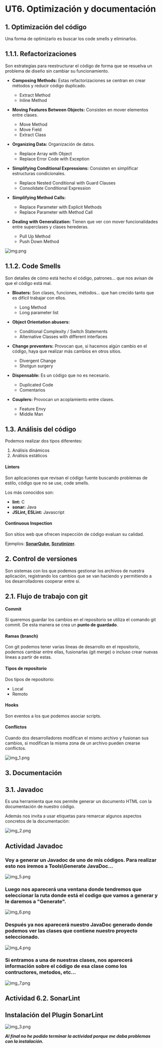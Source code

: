 # **UT6. Optimización y documentación**

## 1. Optimización del código

Una forma de optimizarlo es buscar los code smells y eliminarlos.

## 1.1.1. Refactorizaciones

Son estrategias para reestructurar el código de forma que se resuelva un problema de diseño sin cambiar su funcionamiento.

* **Composing Methods:** Estas refactorizaciones se centran en crear métodos y reducir código duplicado.

  * Extract Method
  * Inline Method
  

* **Moving Features Between Objects:** Consisten en mover elementos entre clases.

  * Move Method
  * Move Field
  * Extract Class
  

* **Organizing Data:** Organización de datos.

  * Replace Array with Object
  * Replace Error Code with Exception
  

* **Simplifying Conditional Expressions:** Consisten en simplificar estructuras condicionales.

  * Replace Nested Conditional with Guard Clauses
  * Consolidate Conditional Expression
  

* **Simplifying Method Calls:**

  * Replace Parameter with Explicit Methods
  * Replace Parameter with Method Call
  

* **Dealing with Generalization:** Tienen que ver con mover funcionalidades entre superclases y clases herederas.

  * Pull Up Method
  * Push Down Method

![img.png](img.png)

## 1.1.2. Code Smells

Son detalles de cómo está hecho el código, patrones... que nos avisan de que el código está mal.

* **Bloaters:** Son clases, funciones, métodos... que han crecido tanto que es difícil trabajar con ellos.

  * Long Method
  * Long parameter list
  

* **Object Orientation abusers:**

  * Conditional Complexity / Switch Statements
  * Alternative Classes with different interfaces
  

* **Change preventers:** Provocan que, si hacemos algún cambio en el código, haya que realizar más cambios en otros sitios.

  * Divergent Change
  * Shotgun surgery
  

* **Dispensable:** Es un código que no es necesario.

  * Duplicated Code
  * Comentarios
  

* **Couplers:** Provocan un acoplamiento entre clases.

  * Feature Envy
  * Middle Man

## 1.3. Análisis del código

Podemos realizar dos tipos diferentes:

1. Análisis dinámicos
2. Análisis estáticos

#### Linters

Son aplicaciones que revisan el código fuente buscando problemas de estilo, código que no se use, code smells.

Los más conocidos son:

* **lint:** C
* **sonar:** Java
* **JSLint, ESLint:** Javascript

#### Continuous Inspection

Son sitios web que ofrecen inspección de código evaluan su calidad.

Ejemplos: **[SonarQube](https://www.datadoghq.com/dg/monitor/sonarqube/?utm_source=google&utm_medium=paid-search&utm_campaign=dg-infra-emea-sonarqube&utm_keyword=sonar%20static%20code%20analysis&utm_matchtype=p&igaag=145636716709&igaat=&igacm=15832880531&igacr=648075170610&igakw=sonar%20static%20code%20analysis&igamt=p&igant=g&utm_campaignid=15832880531&utm_adgroupid=145636716709&gad_source=1&gad_campaignid=15832880531&gbraid=0AAAAADFY9Nn_uG7CTmr2jVfRmEyVeLARw&gclid=Cj0KCQjwucDBBhDxARIsANqFdr1Jg822bZNP6O4Jp_F2SZHRmdsf4SG0BaPmWbVo8zB7E56TNohPBj8aAn73EALw_wcB), [Scrutinizer](https://scrutinizer-ci.com/).**

## 2. Control de versiones

Son sistemas con los que podemos gestionar los archivos de nuestra aplicación,
registrando los cambios que se van haciendo y permitiendo a los desarrolladores cooperar entre sí.

## 2.1. Flujo de trabajo con git

#### Commit

Si queremos guardar los cambios en el repositorio se utiliza el comando git commit. De esta manera se crea un **punto de guardado**.

#### Ramas (branch)

Con git podemos tener varias líneas de desarrollo en el repositorio, podemos cambiar entre ellas, fusionarlas (git merge) o incluso crear nuevas líneas a partir de estas.

#### Tipos de repositorio

Dos tipos de repositorio:

* Local
* Remoto

#### Hooks

Son eventos a los que podemos asociar scripts.

#### Conflictos

Cuando dos desarrolladores modifican el mismo archivo y fusionan sus cambios, si modifican la misma zona de un archivo pueden crearse conflictos.

![img_1.png](img_1.png)

## 3. Documentación
## 3.1. Javadoc

Es una herramienta que nos permite generar un documento HTML con la documentación de nuestro código.

Además nos invita a usar etiquetas para remarcar algunos aspectos concretos de la documentación:

![img_2.png](img_2.png)


## Actividad Javadoc

### Voy a generar un Javadoc de uno de mis códigos. Para realizar esto nos iremos a Tools\Generate JavaDoc...

![img_5.png](img_5.png)


### Luego nos aparecerá una ventana donde tendremos que seleccionar la ruta donde está el codigo que vamos a generar y le daremos a "Generate".
![img_6.png](img_6.png)


### Después ya nos aparecerá nuestro JavaDoc generado donde podemos ver las clases que contiene nuestro proyecto seleccionado.
![img_4.png](img_4.png)


### Si entramos a una de nuestras clases, nos aparecerá información sobre el código de esa clase como los contructores, metodos, etc...
![img_7.png](img_7.png)


## Actividad 6.2. SonarLint

## Instalación del Plugin SonarLint

![img_3.png](img_3.png)

**_Al final no he podido terminar la actividad porque me daba problemas con la instalación._**